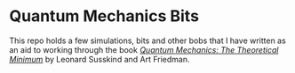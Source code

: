 Quantum Mechanics Bits
=====================

This repo holds a few simulations, bits and other bobs that I have written as an aid to working through the book [*Quantum Mechanics: The Theoretical Minimum*](https://www.goodreads.com/book/show/18210750-quantum-mechanics) by Leonard Susskind and Art Friedman.


